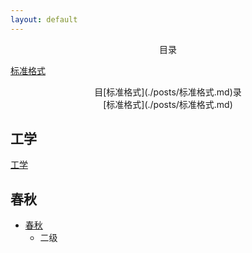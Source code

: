 ```yaml
---
layout: default
---
```


<center>目录</center>

[标准格式](./posts/标准格式.md)

<center>目[标准格式](./posts/标准格式.md)录</center>

<center> [标准格式](./posts/标准格式.md) </center>

## 工学

[工学](./posts/工学/工学.md)

## 春秋

- [春秋](./posts/春秋/论语/论语.md)
	- 二级




